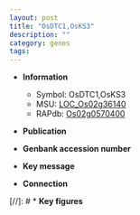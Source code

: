```yaml
---
layout: post
title: "OsDTC1,OsKS3"
description: ""
category: genes
tags: 
---
```


* **Information**  
    + Symbol: OsDTC1,OsKS3  
    + MSU: [LOC_Os02g36140](http://rice.uga.edu/cgi-bin/ORF_infopage.cgi?orf=LOC_Os02g36140)  
    + RAPdb: [Os02g0570400](http://rapdb.dna.affrc.go.jp/viewer/gbrowse_details/irgsp1?name=Os02g0570400)  

* **Publication**  

* **Genbank accession number**  

* **Key message**  

* **Connection**  

[//]: # * **Key figures**  


